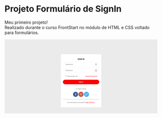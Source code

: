 # Projeto Formulário de SignIn

Meu primeiro projeto!
<br>
Realizado durante o curso FrontStart no módulo de HTML e CSS voltado para formulários.

![Project Preview](https://github.com/aleluiacarol/signinform/blob/8719ddefa523a284a700b181a0667bf4f3f4ee4f/form%20%20git.png?raw=true)

